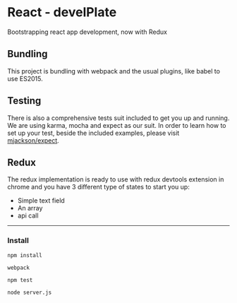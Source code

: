 <!--
@Author: Andreee Ray <develdoe>
@Date:   2017-03-10T00:42:05+01:00
@Email:  me@andreeray.se
@Filename: readme.md
@Last modified by:   develdoe
@Last modified time: 2017-03-12T18:58:39+01:00
-->



# React - develPlate

Bootstrapping react app development, now with Redux

## Bundling

This project is bundling with webpack and the usual plugins, like babel to use ES2015.

## Testing

There is also a comprehensive tests suit included to get you up and running. We are using karma, mocha and expect as our suit.
In order to learn how to set up your test, beside the included examples,  please visit [mjackson/expect](https://github.com/mjackson/expect).

## Redux

The redux implementation is ready to use with redux devtools extension in chrome and you have 3 different type of states to start you up:

* Simple text field
* An array
* api call


----

### Install

```
npm install
```

```
webpack
```

```
npm test
```

```
node server.js
```
